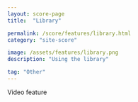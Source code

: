 ```yaml
---
layout: score-page
title:  "Library"

permalink: /score/features/library.html
category: "site-score"

image: /assets/features/library.png
description: "Using the library"

tag: "Other"
---
```


Video feature
